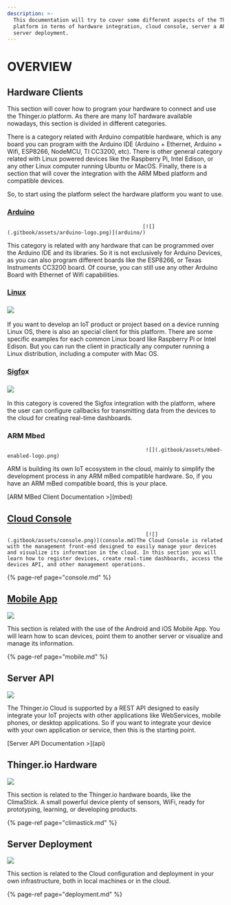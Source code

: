 ```yaml
---
description: >-
  This documentation will try to cover some different aspects of the Thinger.io
  platform in terms of hardware integration, cloud console, server a API, and
  server deployment.
---
```


# OVERVIEW

## Hardware Clients

This section will cover how to program your hardware to connect and use the Thinger.io platform. As there are many IoT hardware available nowadays, this section is divided in different categories.

There is a category related with Arduino compatible hardware, which is any board you can program with the Arduino IDE \(Arduino + Ethernet, Arduino + Wifi, ESP8266, NodeMCU, TI CC3200, etc\). There is other general category related with Linux powered devices like the Raspberry Pi, Intel Edison, or any other Linux computer running Ubuntu or MacOS. Finally, there is a section that will cover the integration with the ARM Mbed platform and compatible devices.

So, to start using the platform select the hardware platform you want to use.

### [Arduino](arduino/)

                                                [![](.gitbook/assets/arduino-logo.png)](arduino/)

This category is related with any hardware that can be programmed over the Arduino IDE and its libraries. So it is not exclusively for Arduino Devices, as you can also program different boards like the ESP8266, or Texas Instruments CC3200 board. Of course, you can still use any other Arduino Board with Ethernet of Wifi capabilities.

### [Linux](linux.md)

### [ ![](.gitbook/assets/linux-versions.png)](linux.md)

If you want to develop an IoT product or project based on a device running Linux OS, there is also an special client for this platform. There are some specific examples for each common Linux board like Raspberry Pi or Intel Edison. But you can run the client in practically any computer running a Linux distribution, including a computer with Mac OS.

### [Sigfo](arduino/sigfox.md)x

###  [                                      ![](.gitbook/assets/sigfox-logo.jpg)](arduino/sigfox.md)

In this category is covered the Sigfox integration with the platform, where the user can configure callbacks for transmitting data from the devices to the cloud for creating real-time dashboards.

### ARM Mbed

                                                 ![](.gitbook/assets/mbed-enabled-logo.png) 

ARM is building its own IoT ecosystem in the cloud, mainly to simplify the development process in any ARM mBed compatible hardware. So, if you have an ARM mBed compatible board, this is your place.

 \[ARM MBed Client Documentation &gt;\]\(mbed\)

## [Cloud Console](console.md)

                                                 [![](.gitbook/assets/console.png)](console.md)The Cloud Console is related with the management front-end designed to easily manage your devices and visualize its information in the cloud. In this section you will learn how to register devices, create real-time dashboards, access the devices API, and other management operations.

{% page-ref page="console.md" %}

## [Mobile App](mobile.md)

 [                                                ![](.gitbook/assets/mobile-app.png)](mobile.md)

This section is related with the use of the Android and iOS Mobile App. You will learn how to scan devices, point them to another server or visualize and manage its information.

{% page-ref page="mobile.md" %}

## Server API

![](.gitbook/assets/api.png)

The Thinger.io Cloud is supported by a REST API designed to easily integrate your IoT projects with other applications like WebServices, mobile phones, or desktop applications. So if you want to integrate your device with your own application or service, then this is the starting point.

 \[Server API Documentation &gt;\]\(api\)

## Thinger.io Hardware

![](.gitbook/assets/climastick.jpg)

This section is related to the Thinger.io hardware boards, like the ClimaStick. A small powerful device plenty of sensors, WiFi, ready for prototyping, learning, or developing products.

{% page-ref page="climastick.md" %}

## Server Deployment

![](.gitbook/assets/docker-logo.png)

This section is related to the Cloud configuration and deployment in your own infrastructure, both in local machines or in the cloud.

{% page-ref page="deployment.md" %}


